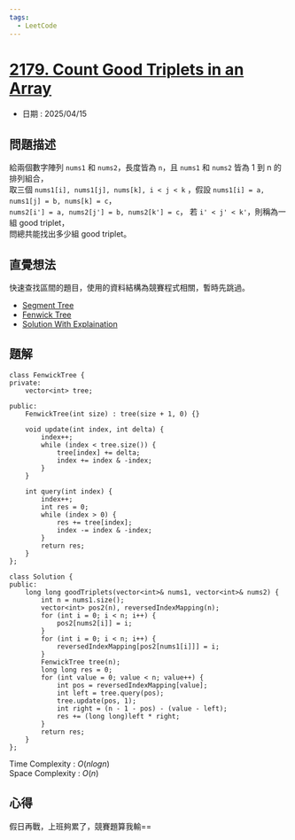 ```yaml
---
tags:
  - LeetCode
---
```


# [2179. Count Good Triplets in an Array](https://leetcode.com/problems/count-good-triplets-in-an-array/description/)  

+ 日期 : 2025/04/15  

## 問題描述  

給兩個數字陣列 `nums1` 和 `nums2`，長度皆為 `n`，且 `nums1` 和 `nums2` 皆為 1 到 n 的排列組合，  
取三個 `nums1[i], nums1[j], nums[k], i < j < k` ，假設 `nums1[i] = a, nums1[j] = b, nums[k] = c`，  
`nums2[i'] = a, nums2[j'] = b, nums2[k'] = c`， 若 `i' < j' < k'`，則稱為一組 good triplet，  
問總共能找出多少組 good triplet。  

## 直覺想法  

快速查找區間的題目，使用的資料結構為競賽程式相關，暫時先跳過。  

+ [Segment Tree](https://cp-algorithms.com/data_structures/segment_tree.html)  
+ [Fenwick Tree](https://cp-algorithms.com/data_structures/fenwick.html)  
+ [Solution With Explaination](https://leetcode.com/problems/count-good-triplets-in-an-array/solutions/6651764/pbds-seg-tree-bit-with-images-example-walkthrough-c-python-java/?envType=daily-question&envId=2025-04-15)  

## 題解  

```cpp=
class FenwickTree {
private:
    vector<int> tree;

public:
    FenwickTree(int size) : tree(size + 1, 0) {}

    void update(int index, int delta) {
        index++;
        while (index < tree.size()) {
            tree[index] += delta;
            index += index & -index;
        }
    }

    int query(int index) {
        index++;
        int res = 0;
        while (index > 0) {
            res += tree[index];
            index -= index & -index;
        }
        return res;
    }
};

class Solution {
public:
    long long goodTriplets(vector<int>& nums1, vector<int>& nums2) {
        int n = nums1.size();
        vector<int> pos2(n), reversedIndexMapping(n);
        for (int i = 0; i < n; i++) {
            pos2[nums2[i]] = i;
        }
        for (int i = 0; i < n; i++) {
            reversedIndexMapping[pos2[nums1[i]]] = i;
        }
        FenwickTree tree(n);
        long long res = 0;
        for (int value = 0; value < n; value++) {
            int pos = reversedIndexMapping[value];
            int left = tree.query(pos);
            tree.update(pos, 1);
            int right = (n - 1 - pos) - (value - left);
            res += (long long)left * right;
        }
        return res;
    }
};
```

Time Complexity : $O(nlogn)$  
Space Complexity : $O(n)$  

## 心得  

假日再戰，上班夠累了，競賽題算我輸==  
